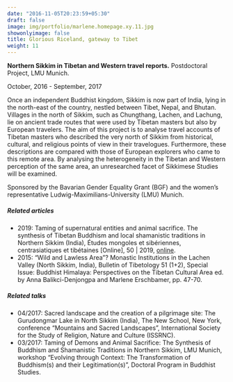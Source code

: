 ```yaml
---
date: "2016-11-05T20:23:59+05:30"
draft: false
image: img/portfolio/marlene.homepage.xy.11.jpg
showonlyimage: false
title: Glorious Riceland, gateway to Tibet
weight: 11
---
```


**Northern Sikkim in Tibetan and Western travel reports.** Postdoctoral Project, LMU Munich.
<!--more-->

October, 2016 - September, 2017

Once an independent Buddhist kingdom, Sikkim is now part of India, lying in the north-east of the country, nestled between Tibet, Nepal, and Bhutan. Villages in the north of Sikkim, such as Chungthang, Lachen, and Lachung, lie on ancient trade routes that were used by Tibetan masters but also by European travelers. The aim of this project is to analyse travel accounts of Tibetan masters who described the very north of Sikkim from historical, cultural, and religious points of view in their travelogues. Furthermore, these descriptions are compared with those of European explorers who came to this remote area. By analysing the heterogeneity in the Tibetan and Western perception of the same area, an unresearched facet of Sikkimese Studies will be examined.

Sponsored by the Bavarian Gender Equality Grant (BGF) and the women’s representative Ludwig-Maximilians-University (LMU) Munich.

##### Related articles

- 2019: Taming of supernatural entities and animal sacrifice. The synthesis of Tibetan Buddhism and local shamanistic traditions in Northern Sikkim (India), Études mongoles et sibériennes, centrasiatiques et tibétaines [Online], 50 | 2019, [online](https://doi.org/10.4000/emscat.3915).
- 2015: “Wild and Lawless Area”? Monastic Institutions in the Lachen Valley (North Sikkim, India), Bulletin of Tibetology 51 (1+2), Special Issue: Buddhist Himalaya: Perspectives on the Tibetan Cultural Area ed. by Anna Balikci-Denjongpa and Marlene Erschbamer, pp. 47-70.

##### Related talks

- 04/2017: Sacred landscape and the creation of a pilgrimage site: The Gurudongmar Lake in North Sikkim (India), The New School, New York, conference “Mountains and Sacred Landscapes”, International Society for the Study of Religion, Nature and Culture (ISSRNC).
- 03/2017: Taming of Demons and Animal Sacrifice: The Synthesis of Buddhism and Shamanistic Traditions in Northern Sikkim, LMU Munich, workshop “Evolving through Context: The Transformation of Buddhism(s) and their Legitimation(s)”, Doctoral Program in Buddhist Studies.
